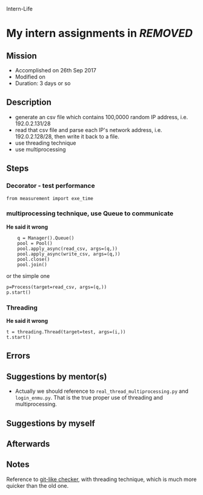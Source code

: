 Intern-Life
# My intern assignments in ***REMOVED***

## Mission 
* Accomplished on 26th Sep 2017
* Modified on 
* Duration: 3 days or so


## Description
* generate an csv file which contains 100,0000 random IP address, i.e. 192.0.2.131/28
* read that csv file and parse each IP's network address, i.e. 192.0.2.128/28, then write it back to a file.
* use threading technique
* use multiprocessing

## Steps
### Decorator - test performance
`from measurement import exe_time`
### multiprocessing technique, use Queue to communicate
**He said it wrong**
```
	q = Manager().Queue()
    pool = Pool()
    pool.apply_async(read_csv, args=(q,))
    pool.apply_async(write_csv, args=(q,))
    pool.close()
    pool.join()
```
or the simple one
```
p=Process(target=read_csv, args=(q,))
p.start()
```
### Threading
**He said it wrong**
```
t = threading.Thread(target=test, args=(i,))
t.start()
```

## Errors


## Suggestions by mentor(s)
* Actually we should reference to `real_thread_multiprocessing.py` and `login_enmu.py`.
That is the true proper use of threading and multiprocessing.

## Suggestions by myself


## Afterwards

## Notes
Reference to [git-like checker](https://github.com/BennyThink/Overwatch/blob/master/moonBlog/checkin2.py), with threading technique, which is much more quicker than the old one.